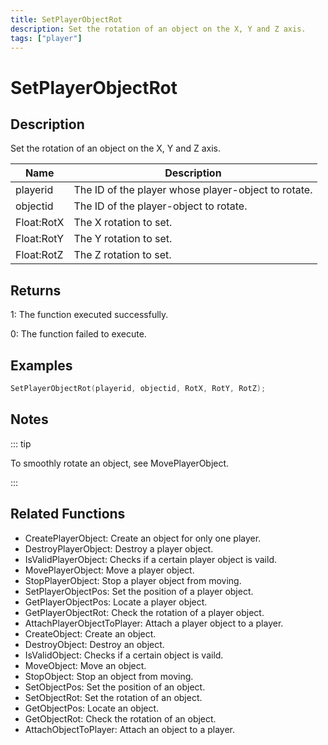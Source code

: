 ```yaml
---
title: SetPlayerObjectRot
description: Set the rotation of an object on the X, Y and Z axis.
tags: ["player"]
---
```


# SetPlayerObjectRot

<TagLinks />

## Description

Set the rotation of an object on the X, Y and Z axis.

| Name       | Description                                         |
| ---------- | --------------------------------------------------- |
| playerid   | The ID of the player whose player-object to rotate. |
| objectid   | The ID of the player-object to rotate.              |
| Float:RotX | The X rotation to set.                              |
| Float:RotY | The Y rotation to set.                              |
| Float:RotZ | The Z rotation to set.                              |

## Returns

1: The function executed successfully.

0: The function failed to execute.

## Examples

```c
SetPlayerObjectRot(playerid, objectid, RotX, RotY, RotZ);
```

## Notes

::: tip

To smoothly rotate an object, see MovePlayerObject.

:::

## Related Functions

- CreatePlayerObject: Create an object for only one player.
- DestroyPlayerObject: Destroy a player object.
- IsValidPlayerObject: Checks if a certain player object is vaild.
- MovePlayerObject: Move a player object.
- StopPlayerObject: Stop a player object from moving.
- SetPlayerObjectPos: Set the position of a player object.
- GetPlayerObjectPos: Locate a player object.
- GetPlayerObjectRot: Check the rotation of a player object.
- AttachPlayerObjectToPlayer: Attach a player object to a player.
- CreateObject: Create an object.
- DestroyObject: Destroy an object.
- IsValidObject: Checks if a certain object is vaild.
- MoveObject: Move an object.
- StopObject: Stop an object from moving.
- SetObjectPos: Set the position of an object.
- SetObjectRot: Set the rotation of an object.
- GetObjectPos: Locate an object.
- GetObjectRot: Check the rotation of an object.
- AttachObjectToPlayer: Attach an object to a player.
